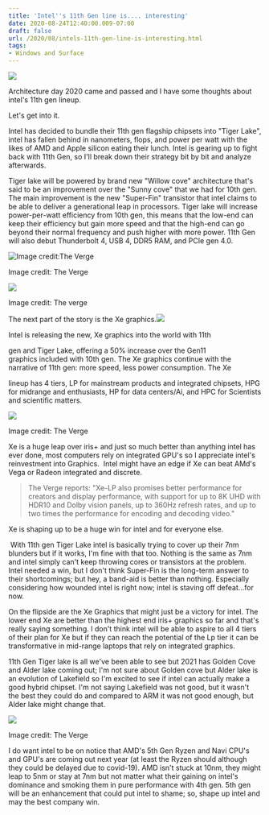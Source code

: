 ```yaml
---
title: 'Intel''s 11th Gen line is.... interesting'
date: 2020-08-24T12:40:00.009-07:00
draft: false
url: /2020/08/intels-11th-gen-line-is-interesting.html
tags: 
- Windows and Surface
---
```


[![](https://1.bp.blogspot.com/-JG1eykUe8BY/X0PCAasFzcI/AAAAAAAAJQ4/nD0KMbbbAtouQsFlHacWjkZUC5owD9GBACNcBGAsYHQ/s0/Intel%2BLogo.png)](https://1.bp.blogspot.com/-JG1eykUe8BY/X0PCAasFzcI/AAAAAAAAJQ4/nD0KMbbbAtouQsFlHacWjkZUC5owD9GBACNcBGAsYHQ/s400/Intel%2BLogo.png)

  

Architecture day 2020 came and passed and I have some thoughts about intel's 11th gen lineup.  

  

Let's get into it. 

  

Intel has decided to bundle their 11th gen flagship chipsets into "Tiger Lake", intel has fallen behind in nanometers, flops, and power per watt with the likes of AMD and Apple silicon eating their lunch. Intel is gearing up to fight back with 11th Gen, so I'll break down their strategy bit by bit and analyze afterwards.  

  

  

  

Tiger lake will be powered by brand new "Willow cove" architecture that's said to be an improvement over the "Sunny cove" that we had for 10th gen. The main improvement is the new "Super-Fin" transistor that intel claims to be able to deliver a generational leap in processors. Tiger lake will increase power-per-watt efficiency from 10th gen, this means that the low-end can keep their efficiency but gain more speed and that the high-end can go beyond their normal frequency and push higher with more power. 11th Gen will also debut Thunderbolt 4, USB 4, DDR5 RAM, and PCIe gen 4.0.   

  

![](https://cdn.vox-cdn.com/thumbor/oE1E8hjN7FWT2sRlHURP_meDfF8=/0x0:2784x1442/1200x0/filters:focal(0x0:2784x1442):no_upscale()/cdn.vox-cdn.com/uploads/chorus_asset/file/21757305/Screen_Shot_2020_08_13_at_7.40.37_AM.png "Image credit:The Verge")

Image credit: The Verge

![](https://cdn.vox-cdn.com/thumbor/bDfgIOsxWlx0nE6S6i0BwvmsFgU=/0x0:2834x1466/1200x0/filters:focal(0x0:2834x1466):no_upscale()/cdn.vox-cdn.com/uploads/chorus_asset/file/21757306/Screen_Shot_2020_08_13_at_7.40.22_AM.png)

Image credit: The verge

  

The next part of the story is the Xe graphics.![](https://cdn.vox-cdn.com/thumbor/wLvpc0U01PlHO3leVa8LBExsA1w=/0x0:2468x1160/1200x0/filters:focal(0x0:2468x1160):no_upscale()/cdn.vox-cdn.com/uploads/chorus_asset/file/21757303/Screen_Shot_2020_08_13_at_7.38.41_AM.png)

  

Intel is releasing the new, Xe graphics into the world with 11th 

gen and Tiger Lake, offering a 50% increase over the Gen11 graphics included with 10th gen. The Xe graphics continue with the narrative of 11th gen: more speed, less power consumption. The Xe 

lineup has 4 tiers, LP for mainstream products and integrated chipsets, HPG for midrange and enthusiasts, HP for data centers/Ai, and HPC for Scientists and scientific matters.

  

![](https://cdn.vox-cdn.com/thumbor/lvy4LJOdvppO6lY9sQcz-SgX7RQ=/0x0:2804x1446/1200x0/filters:focal(0x0:2804x1446):no_upscale()/cdn.vox-cdn.com/uploads/chorus_asset/file/21757308/Screen_Shot_2020_08_13_at_7.42.51_AM.png)

Image credit: The Verge

Xe is a huge leap over iris+ and just so much better than anything intel has ever done, most computers rely on integrated GPU's so I appreciate intel's reinvestment into Graphics.  Intel might have an edge if Xe can beat AMd's Vega or Radeon integrated and discrete. 

  

> The Verge reports: "Xe-LP also promises better performance for creators and display performance, with support for up to 8K UHD with HDR10 and Dolby vision panels, up to 360Hz refresh rates, and up to two times the performance for encoding and decoding video."

Xe is shaping up to be a huge win for intel and for everyone else.

  

  

  

 With 11th gen Tiger Lake intel is basically trying to cover up their 7nm blunders but if it works, I'm fine with that too. Nothing is the same as 7nm and intel simply can't keep throwing cores or transistors at the problem. Intel needed a win, but I don't think Super-Fin is the long-term answer to their shortcomings; but hey, a band-aid is better than nothing. Especially considering how wounded intel is right now; intel is staving off defeat...for now.  

  

On the flipside are the Xe Graphics that might just be a victory for intel. The lower end Xe are better than the highest end iris+ graphics so far and that's really saying something. I don't think intel will be able to aspire to all 4 tiers of their plan for Xe but if they can reach the potential of the Lp tier it can be transformative in mid-range laptops that rely on integrated graphics. 

  

  

  

11th Gen Tiger lake is all we've been able to see but 2021 has Golden Cove and Alder lake coming out; I'm not sure about Golden cove but Alder lake is an evolution of Lakefield so I'm excited to see if intel can actually make a good hybrid chipset. I'm not saying Lakefield was not good, but it wasn't the best they could do and compared to ARM it was not good enough, but Alder lake might change that. 

  

  

![](https://cdn.vox-cdn.com/thumbor/IyQmL2Zb2rnUn6Y7v8PF_959ujM=/0x0:2814x1470/1200x0/filters:focal(0x0:2814x1470):no_upscale()/cdn.vox-cdn.com/uploads/chorus_asset/file/21757309/Screen_Shot_2020_08_13_at_7.39.58_AM.png)

Image credit: The Verge

  

I do want intel to be on notice that AMD's 5th Gen Ryzen and Navi CPU's and GPU's are coming out next year (at least the Ryzen should although they could be delayed due to covid-19). AMD isn't stuck at 10nm, they might leap to 5nm or stay at 7nm but not matter what their gaining on intel's dominance and smoking them in pure performance with 4th gen. 5th gen will be an enhancement that could put intel to shame; so, shape up intel and may the best company win.